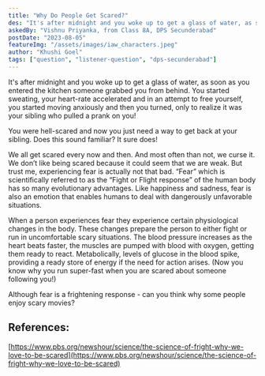 ```yaml
---
title: "Why Do People Get Scared?"
des: "It's after midnight and you woke up to get a glass of water, as soon as you entered the kitchen someone grabbed you from behind. You started sweating, your heart-rate accelerated and in an attempt to free yourself, you started moving anxiously and then you turned, only to realize it was your sibling who pulled a prank on you!"
askedBy: "Vishnu Priyanka, from Class 8A, DPS Secunderabad"
postDate: "2023-08-05"
featureImg: "/assets/images/iaw_characters.jpeg"
author: "Khushi Goel"
tags: ["question", "listener-question", "dps-secunderabad"]
---
```


It's after midnight and you woke up to get a glass of water, as soon as you entered the kitchen someone grabbed you from behind. You started sweating, your heart-rate accelerated and in an attempt to free yourself, you started moving anxiously and then you turned, only to realize it was your sibling who pulled a prank on you! 

You were hell-scared and now you just need a way to get back at your sibling. Does this sound familiar? It sure does! 

We all get scared every now and then. And most often than not, we curse it. We don’t like being scared because it could seem that we are weak. But trust me, experiencing fear is actually not that bad. 
“Fear” which is scientifically referred to as the “Fight or Flight response” of the human body has so many evolutionary advantages. Like happiness and sadness, fear is also an emotion that enables humans to deal with dangerously unfavorable situations. 

When a person experiences fear they experience certain physiological changes in the body.  These changes prepare the person to either fight or run in uncomfortable scary situations. The blood pressure increases as the heart beats faster, the muscles are pumped with blood with oxygen, getting them ready to react. Metabolically, levels of glucose in the blood spike, providing a ready store of energy if the need for action arises. (Now you know why you run super-fast when you are scared about someone following you!)  

Although fear is a frightening response - can you think why some people enjoy scary movies? 

## References: 
[https://www.pbs.org/newshour/science/the-science-of-fright-why-we-love-to-be-scared](https://www.pbs.org/newshour/science/the-science-of-fright-why-we-love-to-be-scared)
